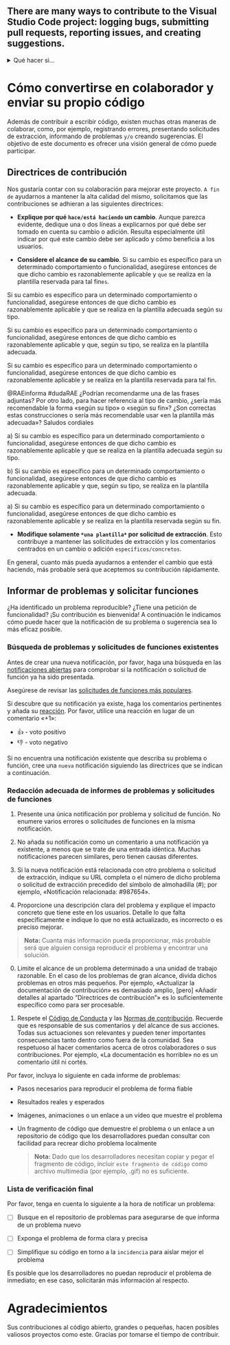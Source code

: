 ## There are many ways to contribute to the Visual Studio Code project: logging bugs, submitting pull requests, reporting issues, and creating suggestions.

<details>
<summary>Qué hacer si...</summary>

- [中文版本](translations/README-cn.md)
- [Tiếng Việt - Vietnamese](translations/README-vi.md)
- [Español](translations/README-es.md)

</details>

# Cómo convertirse en colaborador y enviar su propio código

Además de contribuir a escribir código, existen muchas otras maneras de colaborar, como, por ejemplo, registrando errores, presentando solicitudes de extracción, informando de problemas `y/o` creando sugerencias. El objetivo de este documento es ofrecer una visión general de cómo puede participar.

## Directrices de contribución

Nos gustaría contar con su colaboración para mejorar este proyecto. `A fin de` ayudarnos a mantener la alta calidad del mismo, solicitamos que las contribuciones se adhieran a las siguientes directrices:

- **Explique por qué `hace/está haciendo` un cambio**. Aunque parezca evidente, dedique una o dos líneas a explicarnos por qué debe ser tomado en cuenta su cambio o adición. Resulta especialmente útil indicar por qué este cambio debe ser aplicado y cómo beneficia a los usuarios.

- **Considere el alcance de su cambio**. Si su cambio es específico para un determinado comportamiento o funcionalidad, asegúrese entonces de que dicho cambio es razonablemente aplicable y `que` se realiza en la plantilla reservada para tal fin`es`.


Si su cambio es específico para un determinado comportamiento o funcionalidad, asegúrese entonces de que dicho cambio es razonablemente aplicable y que se realiza en la plantilla adecuada según su tipo.

Si su cambio es específico para un determinado comportamiento o funcionalidad, asegúrese entonces de que dicho cambio es razonablemente aplicable y que, según su tipo, se realiza en la plantilla adecuada.



Si su cambio es específico para un determinado comportamiento o funcionalidad, asegúrese entonces de que dicho cambio es razonablemente aplicable y se realiza en la plantilla reservada para tal fin.

@RAEinforma #dudaRAE ¿Podrían recomendarme una de las frases adjuntas? Por otro lado, para hacer referencia al tipo de cambio, ¿sería más recomendable la forma «según su tipo» o «según su fin»? ¿Son correctas estas construcciones o sería más recomendable usar «en la plantilla más adecuada»? Saludos cordiales

a) Si su cambio es específico para un determinado comportamiento o funcionalidad, asegúrese entonces de que dicho cambio es razonablemente aplicable y que se realiza en la plantilla adecuada según su tipo.

b) Si su cambio es específico para un determinado comportamiento o funcionalidad, asegúrese entonces de que dicho cambio es razonablemente aplicable y que, según su tipo, se realiza en la plantilla adecuada.

a) Si su cambio es específico para un determinado comportamiento o funcionalidad, asegúrese entonces de que dicho cambio es razonablemente aplicable y se realiza en la plantilla reservada según su fin.


- **Modifique solamente `*una plantilla*` por solicitud de extracción**. Esto contribuye a mantener las solicitudes de extracción y los comentarios centrados en un cambio o adición `específicos/concretos`.

En general, cuanto más pueda ayudarnos a entender el cambio que está haciendo, más probable será que aceptemos su contribución rápidamente.

## Informar de problemas y solicitar funciones

¿Ha identificado un problema reproducible? ¿Tiene una petición de funcionalidad? ¡Su contribución es bienvenida! A continuación le indicamos cómo puede hacer que la notificación de su problema o sugerencia sea lo más eficaz posible.

### Búsqueda de problemas y solicitudes de funciones existentes

Antes de crear una nueva notificación, por favor, haga una búsqueda en las [notificaciones abiertas](https://github.com/microsoft/vscode/issues) para comprobar si la notificación o solicitud de función ya ha sido presentada.

Asegúrese de revisar las [solicitudes de funciones más populares](https://github.com/microsoft/vscode/issues?q=is%3Aopen+is%3Aissue+label%3Afeature-request+sort%3Areactions-%2B1-desc).

Si descubre que su notificación ya existe, haga los comentarios pertinentes y añada su [reacción](https://github.com/blog/2119-add-reactions-to-pull-requests-issues-and-comments). Por favor, utilice una reacción en lugar de un comentario «+1»:

* 👍 - voto positivo
* 👎 - voto negativo

Si no encuentra una notificación existente que describa su problema o función, cree una `nueva` notificación siguiendo las directrices que se indican a continuación.

### Redacción adecuada de informes de problemas y solicitudes de funciones

1. Presente una única notificación por problema y solicitud de función. No enumere varios errores o solicitudes de funciones en la misma notificación.

3. No añada su notificación como un comentario a una notificación ya existente, a menos que se trate de una entrada idéntica. Muchas notificaciones parecen similares, pero tienen causas diferentes.

0. Si la nueva notificación está relacionada con otro problema o solicitud de extracción, indique su URL completa o el número de dicho problema o solicitud de extracción precedido del símbolo de almohadilla (#); por ejemplo, «Notificación relacionada: #987654».

2. Proporcione una descripción clara del problema y explique el impacto concreto que tiene este en los usuarios. Detalle lo que falta específicamente e indique lo que no está actualizado, es incorrecto o es preciso mejorar.

> **Nota:** Cuanta más información pueda proporcionar, más probable será que alguien consiga reproducir el problema y encontrar una solución.

0. Limite el alcance de un problema determinado a una unidad de trabajo razonable. En el caso de los problemas de gran alcance, divida dichos problemas en otros más pequeños. Por ejemplo, «Actualizar la documentación de contribución» es demasiado amplio, [pero] «Añadir detalles al apartado “Directrices de contribución”» es lo suficientemente específico como para ser procesable.

0. Respete el [Código de Conducta](./CODE_OF_CONDUCT.md) y las [Normas de contribución](./CONTRIBUTING.md). Recuerde que es responsable de sus comentarios y del alcance de sus acciones. Todas sus actuaciones son relevantes y pueden tener importantes consecuencias tanto dentro como fuera de la comunidad. Sea respetuoso al hacer comentarios acerca de otros colaboradores o sus contribuciones. Por ejemplo, «La documentación es horrible» no es un comentario útil ni cortés.

Por favor, incluya lo siguiente en cada informe de problemas:

* Pasos necesarios para reproducir el problema de forma fiable

* Resultados reales y esperados

* Imágenes, animaciones o un enlace a un vídeo que muestre el problema

* Un fragmento de código que demuestre el problema o un enlace a un repositorio de código que los desarrolladores puedan consultar con facilidad para recrear dicho problema localmente

  > **Nota:** Dado que los desarrolladores necesitan copiar y pegar el fragmento de código, incluir `este fragmento de código` como archivo multimedia (por ejemplo, .gif) no es suficiente.

### Lista de verificación final

Por favor, tenga en cuenta lo siguiente a la hora de notificar un problema:

* [ ] Busque en el repositorio de problemas para asegurarse de que informa de un problema nuevo

* [ ] Exponga el problema de forma clara y precisa

* [ ] Simplifique su código en torno a la `incidencia` para aislar mejor el problema

Es posible que los desarrolladores no puedan reproducir el problema de inmediato; en ese caso, solicitarán más información al respecto.

# Agradecimientos

Sus contribuciones al código abierto, grandes o pequeñas, hacen posibles valiosos proyectos como este. Gracias por tomarse el tiempo de contribuir.
